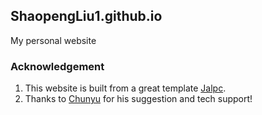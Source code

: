 ## ShaopengLiu1.github.io

My personal website

### Acknowledgement

1. This website is built from a great template [Jalpc](https://github.com/jarrekk/Jalpc).  
2. Thanks to [Chunyu](https://github.com/chunyuma) for his suggestion and tech support!  

